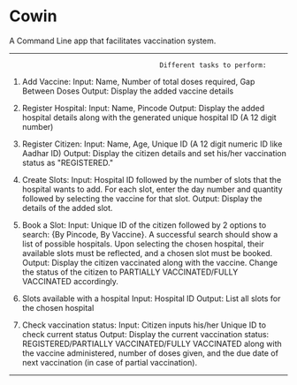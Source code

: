 # Cowin
A Command Line app that facilitates vaccination system.

----------------------------------------------------------------------------------------------------------------------
                                          Different tasks to perform:


  1. Add Vaccine:
    Input: Name, Number of total doses required, Gap Between Doses
    Output: Display the added vaccine details
    
  2. Register Hospital:
    Input: Name, Pincode
    Output: Display the added hospital details along with the generated unique hospital
    ID (A 12 digit number)
    
  3. Register Citizen:
    Input: Name, Age, Unique ID (A 12 digit numeric ID like Aadhar ID)
    Output: Display the citizen details and set his/her vaccination status as "REGISTERED."
    
  4. Create Slots:
    Input: Hospital ID followed by the number of slots that the hospital wants to add. For each slot, enter the day number and quantity followed by selecting the vaccine for
      that slot.
    Output: Display the details of the added slot.
    
  5. Book a Slot:
    Input: Unique ID of the citizen followed by 2 options to search: {By Pincode, By Vaccine}. A successful search should show a list of possible hospitals. Upon selecting
      the chosen hospital, their available slots must be reflected, and a chosen slot must be booked.
    Output: Display the citizen vaccinated along with the vaccine. Change the status of the citizen to PARTIALLY VACCINATED/FULLY VACCINATED accordingly.
    
  6. Slots available with a hospital
    Input: Hospital ID
    Output: List all slots for the chosen hospital

  7. Check vaccination status:
    Input: Citizen inputs his/her Unique ID to check current status
    Output: Display the current vaccination status: REGISTERED/PARTIALLY VACCINATED/FULLY VACCINATED along with the vaccine administered, number of doses given, and the due date         of next vaccination (in case of partial vaccination).
    
----------------------------------------------------------------------------------------------------------------------

